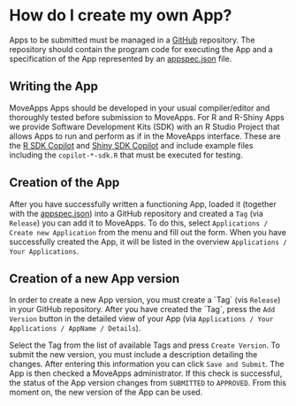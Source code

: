 # How do I create my own App?

Apps to be submitted must be managed in a [GitHub](https://github.com) repository. The repository should contain the program code for executing the App and a specification of the App represented by an [appspec.json](appspec.md) file.

## Writing the App
MoveApps Apps should be developed in your usual compiler/editor and thoroughly tested before submission to MoveApps. For R and R-Shiny Apps we provide Software Development Kits (SDK) with an R Studio Project that allows Apps to run and perform as if in the MoveApps interface. These are the [R SDK Copilot](copilot-r-sdk.md) and [Shiny SDK Copilot](copilot-shiny-sdk.md) and include example files including the `copilot-*-sdk.R` that must be executed for testing.


## Creation of the App
After you have successfully written a functioning App, loaded it (together with the [appspec.json](appspec.md)) into a GitHub repository and created a `Tag` (via `Release`) you can add it to MoveApps. To do this, select `Applications / Create new Application` from the menu and fill out the form. When you have successfully created the App, it will be listed in the overview `Applications / Your Applications`.

## Creation of a new App version
In order to create a new App version, you must create a ´Tag´ (vis `Release`) in your GitHub repository. After you have created the ´Tag´, press the `Add Version` button in the detailed view of your App (via `Applications / Your Applications / AppName / Details`).

Select the Tag from the list of available Tags and press `Create Version`. To submit the new version, you must include a description detailing the changes. After entering this information you can click `Save and Submit`. The App is then checked a MoveApps administrator. If this check is successful, the status of the App version changes from `SUBMITTED` to `APPROVED`. From this moment on, the new version of the App can be used.
